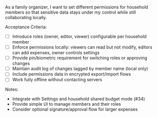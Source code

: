 As a family organizer, I want to set different permissions for household members so that sensitive data stays under my control while still collaborating locally.

Acceptance Criteria:
- [ ] Introduce roles (owner, editor, viewer) configurable per household member
- [ ] Enforce permissions locally: viewers can read but not modify, editors can add expenses, owner controls settings
- [ ] Provide pin/biometric requirement for switching roles or approving changes
- [ ] Maintain audit log of changes tagged by member name (local only)
- [ ] Include permissions data in encrypted export/import flows
- [ ] Work fully offline without contacting servers

Notes:
- Integrate with Settings and household shared budget mode (#34)
- Provide simple UI to manage members and their roles
- Consider optional signature/approval flow for larger expenses
